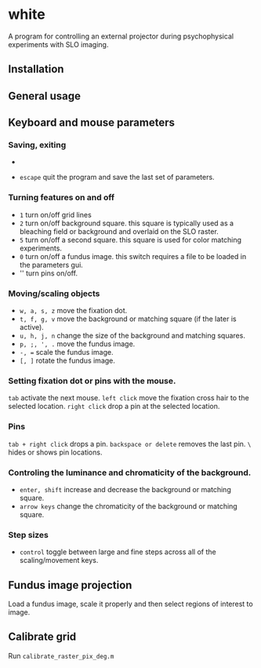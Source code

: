 # white

A program for controlling an external projector during  psychophysical experiments with SLO imaging.

## Installation

## General usage

## Keyboard and mouse parameters

### Saving, exiting
* ``` save current set of parameters. this will overwrite the parameter file associated with the active subject.
* `escape` quit the program and save the last set of parameters.

### Turning features on and off
* `1` turn on/off grid lines
* `2` turn on/off background square. this square is typically used as a bleaching field or background and overlaid on the SLO raster.
* `5` turn on/off a second square. this square is used for color matching experiments.
* `0` turn on/off a fundus image. this switch requires a file to be loaded in the parameters gui.
* '\' turn pins on/off.

### Moving/scaling objects
* `w, a, s, z` move the fixation dot.
* `t, f, g, v` move the background or matching square (if the later is active).
* `u, h, j, n` change the size of the background and matching squares.
* `p, ;, ', .` move the fundus image.
* `-, =` scale the fundus image.
* `[, ]` rotate the fundus image.

### Setting fixation dot or pins with the mouse.
`tab` activate the next mouse.
`left click` move the fixation cross hair to the selected location.
`right click` drop a pin at the selected location.

### Pins
`tab + right click` drops a pin.
`backspace or delete` removes the last pin.
`\` hides or shows pin locations.

### Controling the luminance and chromaticity of the background.
* `enter, shift` increase and decrease the background or matching square.
* `arrow keys` change the chromaticity of the background or matching square.

### Step sizes
* `control` toggle between large and fine steps across all of the scaling/movement keys.

## Fundus image projection

Load a fundus image, scale it properly and then select regions of interest to image.

## Calibrate grid

Run `calibrate_raster_pix_deg.m`

